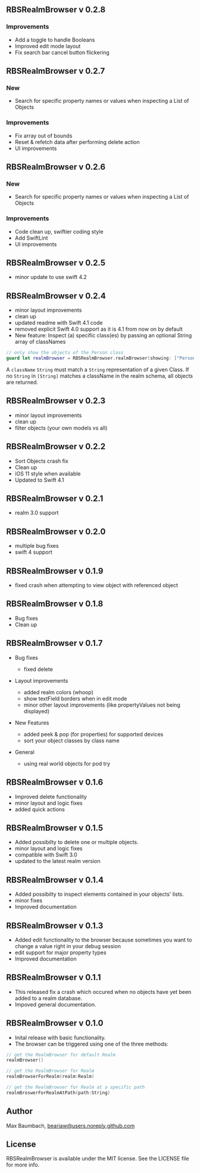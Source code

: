 ## RBSRealmBrowser v 0.2.8

### Improvements
- Add a toggle to handle Booleans
- Improved edit mode layout
- Fix search bar cancel button flickering

## RBSRealmBrowser v 0.2.7
### New
- Search for specific property names or values when inspecting a List of Objects

### Improvements
- Fix array out of bounds
- Reset & refetch data after performing delete action
- UI improvements

## RBSRealmBrowser v 0.2.6
### New
- Search for specific property names or values when inspecting a List of Objects

### Improvements
- Code clean up, swiftier coding style
- Add SwiftLint
- UI improvements

## RBSRealmBrowser v 0.2.5
- minor update to use swift 4.2

## RBSRealmBrowser v 0.2.4
- minor layout improvements
- clean up
- updated readme with Swift 4.1 code
-  removed explicit Swift 4.0 support as it is 4.1 from now on by default
- New feature:  Inspect (a) specific class(es) by passing an optional String array of classNames
```swift
// only show the objects of the Person class
guard let realmBrowser = RBSRealmBrowser.realmBrowser(showing: ["Person"]) else { return }
```
A `className` `String` must match a `String` representation of a given Class. If no `String` in `[String]` matches a className in the realm schema, all objects are returned.

## RBSRealmBrowser v 0.2.3
- minor layout improvements
- clean up
- filter objects (your own models vs all)

## RBSRealmBrowser v 0.2.2
- Sort Objects crash fix
- Clean up
- iOS 11 style when available
- Updated to Swift 4.1

## RBSRealmBrowser v 0.2.1
- realm 3.0 support

## RBSRealmBrowser v 0.2.0
- multiple bug fixes
- swift 4 support

## RBSRealmBrowser v 0.1.9
- fixed crash when attempting to view object with referenced object

## RBSRealmBrowser v 0.1.8
- Bug fixes
- Clean up

## RBSRealmBrowser v 0.1.7
- Bug fixes
    - fixed delete

- Layout improvements
    - added realm colors (whoop)
    - show textField borders when in edit mode
    - minor other layout improvements (like propertyValues not being displayed)

- New Features
    - added peek & pop (for properties) for supported devices
    - sort your object classes by class name

- General
    - using real world objects for pod try

## RBSRealmBrowser v 0.1.6
- Improved delete functionality
- minor layout and logic fixes
- added quick actions

## RBSRealmBrowser v 0.1.5
- Added possibilty to delete one or multiple objects.
- minor layout and logic fixes
- compatible with Swift 3.0
- updated to the latest realm version

## RBSRealmBrowser v 0.1.4
- Added possibilty to inspect elements contained in your objects' lists.
- minor fixes
- Improved documentation

## RBSRealmBrowser v 0.1.3
- Added edit functionality to the browser because sometimes you want to change a value right in your debug session
- edit support for major property types
- Improved documentation

## RBSRealmBrowser v 0.1.1
- This released fix a crash which occured when no objects have yet been added to a realm database.
- Impoved general documentation.

## RBSRealmBrowser v 0.1.0

- Inital release with basic functionality.
- The browser can be triggered using one of the three methods:

```swift
// get the RealmBrowser for default Realm
realmBrowser()

// get the RealmBrowser for Realm
realmBrowserForRealm(realm:Realm)

// get the RealmBrowser for Realm at a specific path
realmBroswerForRealmAtPath(path:String)
```

## Author

Max Baumbach, bearjaw@users.noreply.github.com

## License

RBSRealmBrowser is available under the MIT license. See the LICENSE file for more info.
